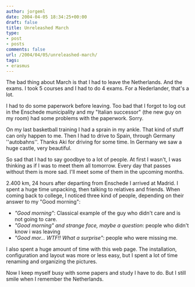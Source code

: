 ```yaml
---
author: jorgeml
date: 2004-04-05 18:34:25+00:00
draft: false
title: Unreleashed March
type: 
- post
- posts
comments: false
url: /2004/04/05/unreleashed-march/
tags:
- erasmus
---
```


The bad thing about March is that I had to leave the Netherlands. And the exams. I took 5 courses and I had to do 4 exams. For a Nederlander, that's a lot.

I had to do some paperwork before leaving. Too bad that I forgot to log out in the Enschede municipality and my "Italian successor" (the new guy on my room) had some problems with the paperwork. Sorry.

On my last basketball training I had a sprain in my ankle. That kind of stuff can only happen to me. Then I had to drive to Spain, through Germany ''autobahns''. Thanks Aki for driving for some time. In Germany we saw a huge castle, very beautiful.

So sad that I had to say goodbye to a lot of people. At first I wasn't, I was thinking as if I was to meet them all tomorrow. Every day that passes without them is more sad. I'll meet some of them in the upcoming months.

2.400 km, 24 hours after departing from Enschede I arrived at Madrid. I spent a huge time unpacking, then talking to relatives and friends. When coming back to college, I noticed three kind of people, depending on their answer to my "Good morning":

* _"Good morning"_: Classical example of the guy who didn't care and is not going to care.
* _"Good morning" and strange face, maybe a question_: people who didn't know i was leaving
* _"Good mor... WTF!! What a surprise"_: people who were missing me.

I also spent a huge amount of time with this web page. The installation, configuration and layout was more or less easy, but I spent a lot of time renaming and organizing the pictures.

Now I keep myself busy with some papers and study I have to do. But I still smile when I remember the Netherlands.
